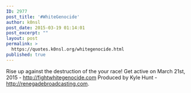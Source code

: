 ```yaml
---
ID: 2977
post_title: '#WhiteGenocide'
author: k0nsl
post_date: 2015-03-19 01:14:01
post_excerpt: ""
layout: post
permalink: >
  https://quotes.k0nsl.org/whitegenocide.html
published: true
---
```

Rise up against the destruction of the your race! 
Get active on March 21st, 2015 - <a href="http://fightwhitegenocide.com">http://fightwhitegenocide.com</a>
Produced by Kyle Hunt - <a href="http://renegadebroadcasting.com">http://renegadebroadcasting.com</a>.